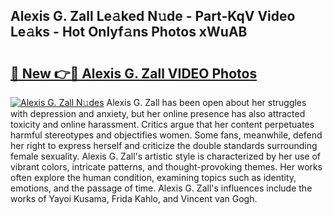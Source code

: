 ## Alexis G. Zall Le𝚊ked N𝚞de - Part-KqV Video Le𝚊ks - Hot Onlyf𝚊ns Photos xWuAB

# <h2><a href="http://ab4743.deff.icu/?id=Alexis+G.+Zall">🔗 New 👉🔴 Alexis G. Zall VIDEO Photos</a></h2>

[![Alexis G. Zall N𝚞des](https://i.imgur.com/rIISA9y.gif)](http://ab4743.deff.icu/?id=Alexis+G.+Zall)
Alexis G. Zall has been open about her struggles with depression and anxiety, but her online presence has also attracted toxicity and online harassment. Critics argue that her content perpetuates harmful stereotypes and objectifies women. Some fans, meanwhile, defend her right to express herself and criticize the double standards surrounding female sexuality. Alexis G. Zall's artistic style is characterized by her use of vibrant colors, intricate patterns, and thought-provoking themes. Her works often explore the human condition, examining topics such as identity, emotions, and the passage of time. Alexis G. Zall's influences include the works of Yayoi Kusama, Frida Kahlo, and Vincent van Gogh.
